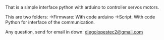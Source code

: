That is a simple interface python with arduino to controller servos motors.

This are two folders:
->Firmware: With code arduino
->Script: With code Python for interface of the communication.

Any question, send for email in down:
diegolopestec2@gmail.com

